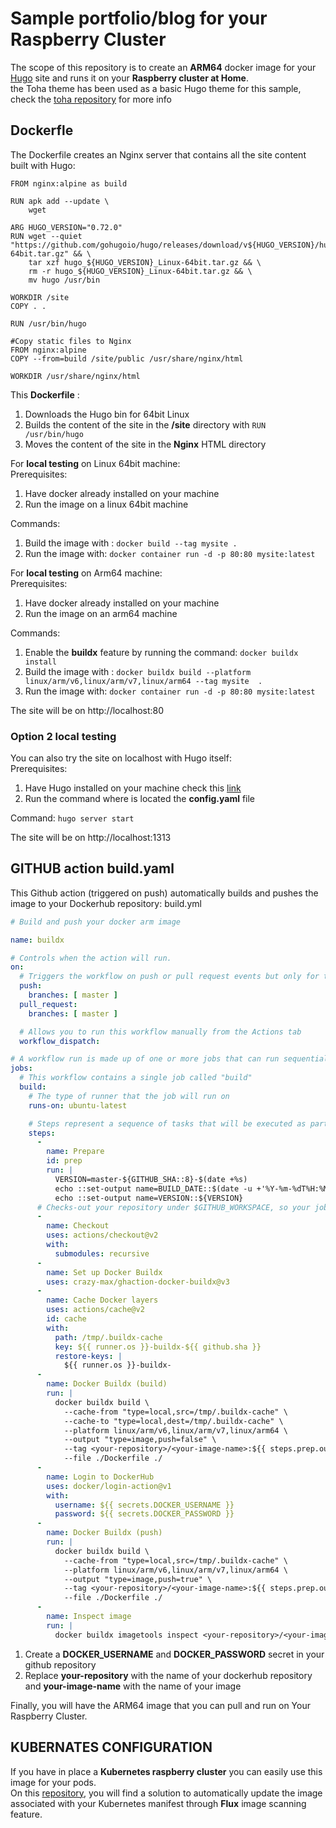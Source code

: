 # Sample portfolio/blog for your Raspberry Cluster

The scope of this repository is to create an **ARM64** docker image for your [Hugo](https://gohugo.io/) site and runs it on your **Raspberry cluster at Home**.    
the Toha theme has been used as a basic Hugo theme for this sample, check the [toha repository](https://github.com/hugo-toha/toha) for more info

## Dockerfle

The Dockerfile creates an Nginx server that contains all the site content built with Hugo:
```
FROM nginx:alpine as build

RUN apk add --update \
    wget
    
ARG HUGO_VERSION="0.72.0"
RUN wget --quiet "https://github.com/gohugoio/hugo/releases/download/v${HUGO_VERSION}/hugo_${HUGO_VERSION}_Linux-64bit.tar.gz" && \
    tar xzf hugo_${HUGO_VERSION}_Linux-64bit.tar.gz && \
    rm -r hugo_${HUGO_VERSION}_Linux-64bit.tar.gz && \
    mv hugo /usr/bin
    
WORKDIR /site
COPY . .

RUN /usr/bin/hugo

#Copy static files to Nginx
FROM nginx:alpine
COPY --from=build /site/public /usr/share/nginx/html

WORKDIR /usr/share/nginx/html
```
This **Dockerfile** :
1. Downloads the Hugo bin for 64bit Linux
2. Builds the content of the site in the **/site** directory with ```RUN /usr/bin/hugo```
3. Moves the content of the site in the **Nginx** HTML directory

For **local testing** on Linux 64bit machine:  
Prerequisites: 
1. Have docker already installed on your machine  
2. Run the image on a linux 64bit machine

Commands:
1. Build the image with : ```docker build --tag mysite . ```
2. Run the image with: ```docker container run -d -p 80:80 mysite:latest ```

For **local testing** on Arm64 machine:  
Prerequisites: 
1. Have docker already installed on your machine  
2. Run the image on an arm64 machine

Commands:
1. Enable the **buildx** feature by running the command: ```docker buildx install ```
2. Build the image with : ```docker buildx build --platform linux/arm/v6,linux/arm/v7,linux/arm64 --tag mysite  . ```
3. Run the image with: ```docker container run -d -p 80:80 mysite:latest ```

The site will be on http://localhost:80

### Option 2 local testing
You can also try the site on localhost with Hugo itself:  
Prerequisites:  
1. Have Hugo installed on your machine check this [link](https://gohugo.io/getting-started/installing/)  
2. Run the command where is located the **config.yaml** file

Command:
`hugo server start`

The site will be on http://localhost:1313

## GITHUB action build.yaml
This Github action (triggered on push) automatically builds and pushes the image to your Dockerhub repository: 
build.yml
```yaml
# Build and push your docker arm image

name: buildx

# Controls when the action will run. 
on:
  # Triggers the workflow on push or pull request events but only for the master branch
  push:
    branches: [ master ]
  pull_request:
    branches: [ master ]

  # Allows you to run this workflow manually from the Actions tab
  workflow_dispatch:

# A workflow run is made up of one or more jobs that can run sequentially or in parallel
jobs:
  # This workflow contains a single job called "build"
  build:
    # The type of runner that the job will run on
    runs-on: ubuntu-latest

    # Steps represent a sequence of tasks that will be executed as part of the job
    steps:
      - 
        name: Prepare
        id: prep
        run: |
          VERSION=master-${GITHUB_SHA::8}-$(date +%s)
          echo ::set-output name=BUILD_DATE::$(date -u +'%Y-%m-%dT%H:%M:%SZ')
          echo ::set-output name=VERSION::${VERSION}          
      # Checks-out your repository under $GITHUB_WORKSPACE, so your job can access it
      -
        name: Checkout
        uses: actions/checkout@v2
        with:
          submodules: recursive
      -
        name: Set up Docker Buildx
        uses: crazy-max/ghaction-docker-buildx@v3
      -
        name: Cache Docker layers
        uses: actions/cache@v2
        id: cache
        with:
          path: /tmp/.buildx-cache
          key: ${{ runner.os }}-buildx-${{ github.sha }}
          restore-keys: |
            ${{ runner.os }}-buildx-
      -
        name: Docker Buildx (build)
        run: |
          docker buildx build \
            --cache-from "type=local,src=/tmp/.buildx-cache" \
            --cache-to "type=local,dest=/tmp/.buildx-cache" \
            --platform linux/arm/v6,linux/arm/v7,linux/arm64 \
            --output "type=image,push=false" \
            --tag <your-repository>/<your-image-name>:${{ steps.prep.outputs.VERSION }} \
            --file ./Dockerfile ./
      -
        name: Login to DockerHub
        uses: docker/login-action@v1
        with:
          username: ${{ secrets.DOCKER_USERNAME }}
          password: ${{ secrets.DOCKER_PASSWORD }}
      -
        name: Docker Buildx (push)
        run: |
          docker buildx build \
            --cache-from "type=local,src=/tmp/.buildx-cache" \
            --platform linux/arm/v6,linux/arm/v7,linux/arm64 \
            --output "type=image,push=true" \
            --tag <your-repository>/<your-image-name>:${{ steps.prep.outputs.VERSION }} \
            --file ./Dockerfile ./
      -
        name: Inspect image
        run: |
          docker buildx imagetools inspect <your-repository>/<your-image-name>:${{ steps.prep.outputs.VERSION }}
```
1. Create a **DOCKER_USERNAME** and **DOCKER_PASSWORD** secret in your github repository
2. Replace **your-repository** with the name of your dockerhub repository and **your-image-name** with the name of your image 

Finally, you will have the ARM64 image that you can pull and run on Your Raspberry Cluster.

## KUBERNATES CONFIGURATION

If you have in place a **Kubernetes raspberry cluster** you can easily use this image for your pods.  
On this [repository](https://github.com/MovieMaker93/flux-portfolio-image), you will find a solution to automatically update the image associated with your Kubernetes manifest through **Flux** image scanning feature.  



